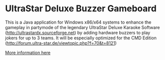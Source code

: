 UltraStar Deluxe Buzzer Gameboard
==============
This is a Java application for Windows x86/x64 systems to enhance the gameplay in partymode of the legendary UltraStar Deluxe Karaoke Software (http://ultrastardx.sourceforge.net) by adding hardware buzzers to play jokers for up to 3 teams.
It will be especially optimized for the CMD Edition (http://forum.ultra-star.de/viewtopic.php?f=70&t=8121)

[More information here](https://github.com/passion-works/usdx-gameboard/wiki)
